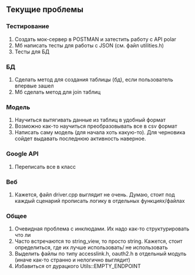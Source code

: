 ## Текущие проблемы

### Тестирование

1. Создать мок-сервер в POSTMAN и затестить работу с API polar
2. Мб написать тесты для работы с JSON (см. файл utilities.h)
3. Тесты для БД

### БД

1. Сделать метод для создания таблицы (бд), если пользователь впервые зашел
2. Мб сделать метод для join таблиц

### Модель

1. Научиться вытягивать данные из таблиц в удобный формат
2. Возможно как-то научиться преобразовывать все в csv формат
3. Написать саму модель (для начала хоть какую-то). Для черновика сойдет выдавать последнюю активность наверное.

### Google API
1. Переписать все в класс

### Веб
1. Кажется, файл driver.cpp выглядит не очень. Думаю, стоит под каждый сценарий прописать логику в отдельных функциях/файлах


### Общее
1. Очевидная проблема с инклюдами. Их надо как-то структурировать что ли
2. Часто встречаются то string_view, то просто string. Кажется, стоит определиться, где их лучше использовать/ не использовать
3. Выделить файлы по типу accesslink.h, oauth2.h в отдельный модуль (иначе как-то странно и нелогично выглядит)
4. Избавиться от дурацкого Utils::EMPTY_ENDPOINT